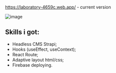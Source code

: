 https://laboratory-4659c.web.app/ - current version

![image](https://user-images.githubusercontent.com/42649735/174448656-ad53ae86-72a8-4bc5-865f-faba7d485bdc.png)

## Skills i got:
- Headless CMS Strapi;
- Hooks (useEffect, useContext);
- React Route;
- Adaptive layout html/css;
- Firebase deploying.
